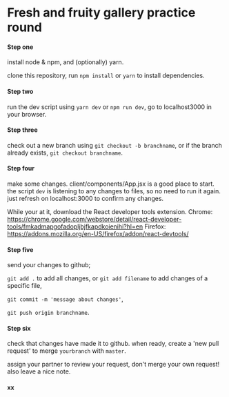 # Fresh and fruity gallery practice round

#### Step one
install node & npm, and (optionally) yarn. 

clone this repository, run `npm install` or `yarn` to install dependencies.

#### Step two
run the dev script using `yarn dev` or `npm run dev`, go to localhost3000 in your browser.

#### Step three
check out a new branch using `git checkout -b branchname`, or if the branch already exists, `git checkout branchname`.

#### Step four 
make some changes. client/components/App.jsx is a good place to start.
the script `dev` is listening to any changes to files, so no need to run it again. just refresh on localhost:3000 to confirm any changes. 

While your at it, download the React developer tools extension.
Chrome: https://chrome.google.com/webstore/detail/react-developer-tools/fmkadmapgofadopljbjfkapdkoienihi?hl=en
Firefox: https://addons.mozilla.org/en-US/firefox/addon/react-devtools/

#### Step five
send your changes to github;

`git add .` to add all changes, or `git add filename` to add changes of a specific file,

`git commit -m 'message about changes'`,

`git push origin branchname`.

#### Step six
check that changes have made it to github. when ready, create a 'new pull request' to merge `yourbranch` with `master`. 

assign your partner to review your request, don't merge your own request! also leave a nice note. 

#### xx
